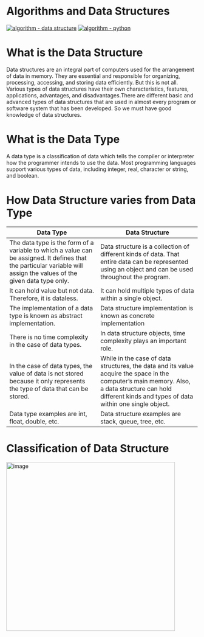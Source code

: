 # Algorithms and Data Structures

[![algorithm - data structure](https://img.shields.io/static/v1?label=algorithm&message=data+structure&color=brown&logo=thealgorithms&logoColor=yellow)](https://www.geeksforgeeks.org/what-is-data-structure-types-classifications-and-applications/)
[![algorithm - python](https://img.shields.io/static/v1?label=algorithm&message=python&color=green&logo=python&logoColor=yellow)](https://python.org)

# What is the Data Structure  

 Data structures are an integral part of computers used for the arrangement of data in memory. They are essential and responsible for organizing, processing, accessing, and storing data efficiently. But this is not all. Various types of data structures have their own characteristics, features, applications, advantages, and disadvantages.There are different basic and advanced types of data structures that are used in almost every program or software system that has been developed. So we must have good knowledge of data structures.

# What is the Data Type  

 A data type is a classification of data which tells the compiler or interpreter how the programmer intends to use the data. Most programming languages support various types of data, including integer, real, character or string, and boolean.

# How Data Structure varies from Data Type  

| Data Type | Data Structure |
|-----------|----------------|
|The data type is the form of a variable to which a value can be assigned. It defines that the particular variable will assign the values of the given data type only.| Data structure is a collection of different kinds of data. That entire data can be represented using an object and can be used throughout the program. |
|It can hold value but not data. Therefore, it is dataless.|It can hold multiple types of data within a single object. |
|The implementation of a data type is known as abstract implementation.|Data structure implementation is known as concrete implementation |
|There is no time complexity in the case of data types.|In data structure objects, time complexity plays an important role. |
|In the case of data types, the value of data is not stored because it only represents the type of data that can be stored.|While in the case of data structures, the data and its value acquire the space in the computer’s main memory. Also, a data structure can hold different kinds and types of data within one single object. |
|Data type examples are int, float, double, etc.|Data structure examples are stack, queue, tree, etc.|


# Classification of Data Structure
<img width="444" alt="image" src="https://github.com/Nazar-Pichak/Algorithms_and_Data_Structures/assets/103797791/0888c09b-942f-4a86-af0d-b93b809f40b3">


